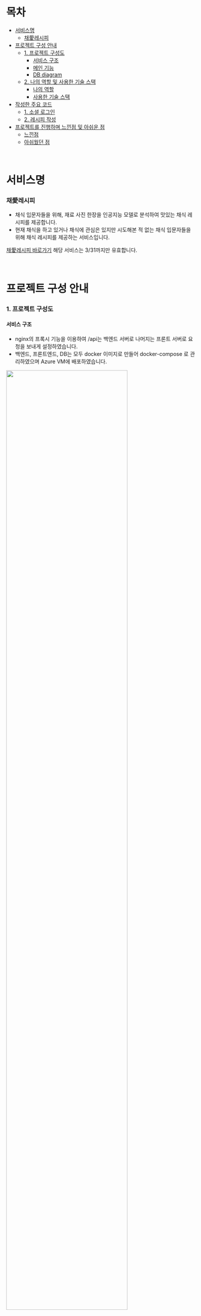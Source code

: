 # 목차
- [서비스명](#서비스명)
  * [채愛레시피](#채愛레시피)
- [프로젝트 구성 안내](#프로젝트-구성-안내)
  * [1. 프로젝트 구성도](#1-프로젝트-구성도)
    + [서비스 구조](#서비스-구조)
    + [메인 기능](#메인-기능)
    + [DB diagram](#db-diagram)
  * [2. 나의 역할 및 사용한 기술 스택](#2-나의-역할-및-사용한-기술-스택)
    + [나의 역할](#나의-역할)
    + [사용한 기술 스택](#사용한-기술-스택)
- [작성한 주요 코드](#작성한-주요-코드)
  * [1. 소셜 로그인](#1-소셜-로그인)
  * [2. 레시피 작성](#2-레시피-작성)
- [프로젝트를 진행하며 느낀점 및 아쉬운 점](#프로젝트를-진행하며-느낀점-및-아쉬운-점)
  * [느낀점](#느낀점)
  * [아쉬웠던 점](#아쉬웠던-점)

<br>

# 서비스명
### 채愛레시피
- 채식 입문자들을 위해, 재료 사진 한장을 인공지능 모델로 분석하여 맛있는 채식 레시피를 제공합니다.
- 현재 채식을 하고 있거나 채식에 관심은 있지만 시도해본 적 없는 채식 입문자들을 위해 채식 레시피를 제공하는 서비스입니다. 

[채愛레시피 바로가기](https://elice-kdt-ai-3rd-team08.elicecoding.com) 해당 서비스는 3/31까지만 유효합니다.

<br>  


# 프로젝트 구성 안내
### 1. 프로젝트 구성도
  #### 서비스 구조
  - nginx의 프록시 기능을 이용하여 /api는 백엔드 서버로 나머지는 프론트 서버로 요청을 보내게 설정하였습니다.
  - 백엔드, 프론트엔드, DB는 모두 docker 이미지로 만들어 docker-compose 로 관리하였으며 Azure VM에 배포하였습니다.

  <centor><img src="https://user-images.githubusercontent.com/91299082/158382801-9ae8ba39-c212-41a3-8a33-d89e86437db4.png" width="80%" height="80%">
  
  #### 메인 기능
  - 재료 사진을 업로드 하면 해당 재료로 만들 수 있는 레시피를 제공해 줍니다.
  - 재료를 검색하면 해당 재료로 만들 수 있는 레시피를 제공해 줍니다.
  - 자신만의 레시피를 등록할 수 있습니다.
  - [프로젝트 와이어프레임](https://www.figma.com/file/sZVmbrwxm10F5J3Mge2oIq/%EC%B1%84%EC%95%A0%EB%A0%88%EC%8B%9C%ED%94%BC?node-id=0%3A1)
  
  <centor><img src="https://user-images.githubusercontent.com/91299082/158384954-b61e4dd8-446b-48b1-b9e4-77babe033fbb.png" width="80%" height="400">

  #### DB diagram
       
  <centor><img src="https://user-images.githubusercontent.com/91299082/158386254-396b3828-a0bd-4a66-926c-905862f46bca.png" width="80%" height="400">

### 2. 나의 역할 및 사용한 기술 스택
#### 나의 역할
  - docker-compose를 이용하여 개발 환경 세팅 및 배포 진행
  - 로컬과 카카오, 구글을 이용한 소셜 로그인 및 회원가입 api 구현
  - 레시피 작성 및 삭제 api 구현
  - 아래 구조는 제가 작성한 코드들만 나타낸 구조입니다.
```
project
|---  server
|       |--- routes
|       |     |---login.py
|       |     |---socialLogin.py
|       |     |---recipeBoard.py
|       |     |---updateRecipe.py
|       |--- Dockerfile
|       |--- Dockerfile-dev
|       |--- models.py
|       |--- app.py    
|
|---  nginx
|       |--- Dockerfile
|       |--- default.conf
|
|--- mysql
|       |--- Dockerfile
|       |--- initialize.sql
|       |--- my.cnf
|
|--- docker-compose.yml        // certbot을 통해 ssl 키를 받기 위한 docker-compose 파일
|--- docker-compose-dev.yml    // 개발환경을 위한 docker-compose 파일
|--- docker-compose-dep.yml    // ssl 인증키를 받은 후 배포를 위한 docker-compose 파일 
```
#### 사용한 기술 스택
|기술|특징|
|:---:|:---:|
|Flask|Django에 비해 구현이 간단한 Flask를 이용하였습니다.|
|Flask_sqlalchemy|ORM을 이용해 객체 형식으로 코드를 작성하기 위해 선택하였습니다.|
|MySQL|가장 널리 사용되는 DB이며 준수한 속도를 보장하기 때문에 선택하였습니다.|
|JWT|서버의 무리를 줄이기 위해 세션이 아닌 JWT를 이용하여 사용자 인증을 진행하였습니다.|
|Docker|동일한 환경에서 개발하기 위해 docker-compose를 이용해 개발을 진행하였고 이후에 Azure VM에 배포하였습니다.|
|Nginx|nginx의 리버스 프록시 기능을 이용하여 서비스 아키텍쳐를 설계하였습니다.|

# 작성한 주요 코드  
### 1. 소셜 로그인
- 프론트 서버에서 인가 코드를 먼저 받게 되면 이후에 아래 엔드포인트로 인가코드를 담아서 get요청을 보냅니다.
- 받은 인가코드를 이용해 access_token을 받고 이를 이용해 유저 정보를 얻을 수 있습니다.
- 구글 로그인의 경우 access_token과 같이 유저 정보를 얻기 때문에 유저 정보를 얻기 위한 작업이 필요 없습니다.    
    
```python
# 카카오로그인 콜백 라우터
@social_login_page_api.route('/callback/kakao')
class CallbackKakao(Resource):
  def get(self):
    try:
      # 인가 코드 받기
      code = request.args['code']
      client_id = os.environ['KAKAO_RESTAPI_KEY']
      redirect_uri = os.environ['KAKAO_REDIRECT_URL']
      
      # 토큰 받기
      kakao_oauthurl = 'https://kauth.kakao.com/oauth/token'
      data = {
        'grant_type': 'authorization_code',
        'client_id': client_id,
        'redirect_uri': redirect_uri,
        'code': code,
      }
      token_request = requests.post(kakao_oauthurl, data)
      token_json = token_request.json()
      access_token = token_json['access_token']

      # 토큰을 통해 유저 정보 요청하기
      kakao_info_url = 'https://kapi.kakao.com/v2/user/me'
      request_header = {
        'Authorization': f"Bearer {access_token}"
      }
      info_request = requests.get(kakao_info_url, headers=request_header)
      data = info_request.json()

      nickname = data['properties']['nickname']

      # 닉네임을 가지고 회원가입 및 로그인 진행
      jwt_token = register_and_token(nickname, 'kakao')
      return jsonify({'success': True, 'message': '로그인 성공', 'jwt': jwt_token})
    except Exception as e:
      return jsonify({'success': False, 'message': '서버 내부 에러'})
```
    
### 2. 레시피 작성
- 데이터베이스 트랜젝션을 이용하여 만약 레시피 정보를 저장하다 에러가 발생하여도 데이터베이스가 꼬이는 일을 방지할 수 있도록 코드를 작성했습니다.
- sqlalchemy의 savepoint를 적용하여 트랜젝션을 구현했습니다.
- Ingredients테이블을 먼저 저장해야 해당 인덱스를 가지고 올 수 있는 문제가 있어서 RecipesIngredients까지 트랜젝션을 완벽하게 구현하지 못한점이 아쉬운 점입니다.
    
```python
# Recipes 테이블과 Categories 테이블, Ingredients테이블, RecipesIngredients테이블에 데이터 저장하기
# Recipes 테이블 저장하기
new_recipe = Recipes(user_id, recipe_name, main_image, cooking_step, cooking_image, serving, time, total_ingredients_for_db)
with Session.begin() as session:
  session.add(new_recipe)
  nested = session.begin_nested()

  # Categories 테이블 저장하기
  for i in range(3):
    if i == 0:
      new_categories_0 = Categories(new_recipe.id, method, 'method')
    elif i == 1:
      new_categories_1 = Categories(new_recipe.id, occation, 'occation')
    else:
      new_categories_2 = Categories(new_recipe.id, kind, 'kind')
  session.add_all([new_categories_0, new_categories_1, new_categories_2])

  recipe_id = new_recipe.id
# 재료와 소스 DB에 넣기
input_ingredients_recipesingredients(vegetables, recipe_id, 1)
input_ingredients_recipesingredients(sauces, recipe_id, 2)
return jsonify({"success": True, "message": "등록완료", "recipe_id": recipe_id})
```    

# 프로젝트를 진행하며 느낀점 및 아쉬운 점
### 느낀점    
- docker-compose를 이용해 처음으로 개발 환경부터 배포까지 마무리한 프로젝트여서 마무리 했다는 부분에서 정말 기뻤던것 같습니다.
- ssl인증을 받기 위해 certbot을 이용했는데 init-letsemcrypt.sh 을 이용해서 ssl 인증키를 받는 과정에서 많은 에러를 거쳤고 끝내 성공해서 다행이었습니다.
- 소셜로그인 인증방식에 대해 기존에는 백엔드에서만 코드를 작성했는데 이번에는 프론트 서버와 연동해서 어떻게 구현하는지 알게 되었습니다.
### 아쉬웠던 점
- 개인적으로 배포할 때 url들을 전부 바꿔주어야 했는데 이 부분을 좀 더 효율적으로 개발 환경과 나눌 수 있는 방법에 대해 찾아봐야 할 것 같습니다.
- nginx의 리버스 프록시 기능을 이용하기 위한 설정을 진행하며 어찌어찌 배포는 성공하였지만 아직 개념적으로 모르는 부분이 많아보여서 앞으로 더 공부해서 제대로 알고 쓸 수 있도록 해야겠다고 느꼈습니다.    
